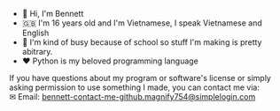 - 👋 Hi, I'm Bennett
- 🇬🇧 I'm 16 years old and I'm Vietnamese, I speak Vietnamese and English
- 🔭 I'm kind of busy because of school so stuff I'm making is pretty abitrary.
- ❤ Python is my beloved programming language


If you have questions about my program or software's license or simply asking permission to use something I made, you can contact me via:<br>
✉ Email: bennett-contact-me-github.magnify754@simplelogin.com
